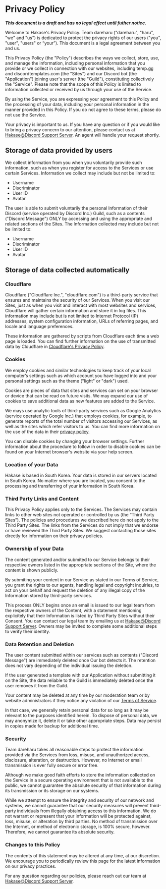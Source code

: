 # Privacy Policy
***This document is a draft and has no legal effect until futher notice.***
<!-- ***Effective Date:** March 02, 2022* -->

Welcome to Hakase's Privacy Policy. Team dareharu ("dareharu", "haru", "we" and "us") is dedicated to protect the privacy rights of our users ("you", "user", "users" or “your”). This document is a legal agreement between you and us.

This Privacy Policy (the "Policy") describes the ways we collect, store, use, and manage the information, including personal information that you provide or we collect in connection with our websites, including temp.gg and discordtemplates.com (the "Sites") and our Discord bot (the "Application") joining user's server (the "Guild"), constituting collectively the "Service". Please note that the scope of this Policy is limited to information collected or received by us through your use of the Service.

By using the Service, you are expressing your agreement to this Policy and the processing of your data, including your personal information in the manner provided in this Policy. If you do not agree to these terms, please do not use the Service.

Your privacy is important to us. If you have any question or if you would like to bring a privacy concern to our attention, please contact us at [Hakase@Discord Support Server](https://discord.gg/mCNVD9WgNQ). An agent will handle your request shortly.

## Storage of data provided by users
We collect information from you when you voluntarily provide such information, such as when you register for access to the Services or use certain Services. Information we collect may include but not be limited to:

* Username
* Discriminator
* User ID
* Avatar

The user is able to submit voluntarily the personal Information of their Discord (service operated by Discord Inc.) Guild, such as a contents ("Discord Message") ONLY by accessing and using the appropriate and related sections of the Sites. The Information collected may include but not be limited to:

* Username
* Discriminator
* User ID
* Avatar

## Storage of data collected automatically
### Cloudflare
Cloudflare ("Cloudflare Inc.", "cloudflare.com") is a third-party service that ensures and maintains the security of our Services. When you visit our Sites, just as when you visit and interact with most websites and services, Cloudflare will gather certain information and store it in log files. This information may include but is not limited to Internet Protocol (IP) addresses, system configuration information, URLs of referring pages, and locale and language preferences.

These information are gathered by scripts from Cloudflare each time a web page is loaded. You can find further information on the use of transmitted data by Cloudflare in [Cloudflare's Privacy Policy](https://www.cloudflare.com/privacypolicy/).

### Cookies
We employ cookies and similar technologies to keep track of your local computer’s settings such as which account you have logged into and your personal settings such as the theme ("light" or "dark") used.

Cookies are pieces of data that sites and services can set on your browser or device that can be read on future visits. We may expand our use of cookies to save additional data as new features are added to the Service.

We mays use analytic tools of third-party services such as Google Analytics (service operated by Google Inc.) that employs cookies, for example, to generate reports of the total number of visitors accessing our Services, as well as the sites which refer visitors to us. You can find more information on the use of the data in their [privacy policy](https://policies.google.com/privacy).

You can disable cookies by changing your browser settings. Further information about the procedure to follow in order to disable cookies can be found on your Internet browser's website via your help screen.

### Location of your Data
Hakase is based in South Korea. Your data is stored in our servers located in South Korea. No matter where you are located, you consent to the processing and transferring of your information in South Korea.

### Third Party Links and Content
This Privacy Policy applies only to the Services. The Services may contain links to other web sites not operated or controlled by us (the “Third Party Sites”). The policies and procedures we described here do not apply to the Third Party Sites. The links from the Services do not imply that we endorse or have reviewed the Third Party Sites. We suggest contacting those sites directly for information on their privacy policies.

### Ownership of your Data
The content generated and/or submited to our Service belongs to their respective owners listed in the appropriate sections of the Site, where the content is shown publicly.

By submiting your content in our Service as stated in our Terms of Service, you grant the rights to our agents, handling legal and copyright inquiries, to act on your behalf and request the deletion of any illegal copy of the Information stored by third-party services.

This process ONLY begins once an email is issued to our legal team from the respective owners of the Content, with a statement mentioning explicitely that their Information is listed by Third Party Sites without their Consent. You can contact our legal team by emailing us at [Hakase@Discord Support Server](https://discord.gg/mCNVD9WgNQ). Owners may be invited to complete some additional steps to verify their identity.

### Data Retention and Deletion
The user content submitted within our services such as contents ("Discord Message") are immediately deleted once Our bot detects it. The retention does not vary depending of the individual issuing the deletion.

If the user generated a template with our Application without submitting it on the Site, the data reliable to the Guild is immediately deleted once the user removes it from the Guild.

Your content may be deleted at any time by our moderation team or by website administrators if they notice any violation of our [Terms of Service](./terms.md).

In that case, we generally retain personal data for so long as it may be relevant to the purposes identified herein. To dispose of personal data, we may anonymize it, delete it or take other appropriate steps. Data may persist in copies made for backup for additional time.

### Security
Team dareharu takes all reasonable steps to protect the information provided via the Services from loss, misuse, and unauthorized access, disclosure, alteration, or destruction. However, no Internet or email transmission is ever fully secure or error free.

Although we make good faith efforts to store the information collected on the Service in a secure operating environment that is not available to the public, we cannot guarantee the absolute security of that information during its transmission or its storage on our systems.

While we attempt to ensure the integrity and security of our network and systems, we cannot guarantee that our security measures will prevent third-party individuals from illegally obtaining access to this information. We do not warrant or represent that your information will be protected against, loss, misuse, or alteration by third parties. No method of transmission over the Internet, or method of electronic storage, is 100% secure, however. Therefore, we cannot guarantee its absolute security.

### Changes to this Policy
The contents of this statement may be altered at any time, at our discretion. We encourage you to periodically review this page for the latest information on our privacy practices.

For any question regarding our policies, please reach out our team at [Hakase@Discord Support Server](https://discord.gg/mCNVD9WgNQ).
